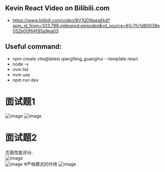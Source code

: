 ## Kevin React Video on Bilibili.com
- https://www.bilibili.com/video/BV1QDNxeaEkd?spm_id_from=333.788.videopod.episodes&vd_source=61c7fc1d80038e052b00f64f85a9ea03
## Useful command:
- npm create vite@latest qiangfeng_guanghui --template react
- node -v
- nvm list
- nvm use
- npm run dev
# 面试题1
![image](https://github.com/user-attachments/assets/ec36f501-6aa2-46e4-a843-30c78e1c24b2)
![image](https://github.com/user-attachments/assets/7ef146b7-36e2-4049-8096-f64c20e0e361)
# 面试题2
页面性能评分:<br/>
![image](https://github.com/user-attachments/assets/3ae4cc65-1d06-43f5-a09c-ac36dfe2beca)<br/>
![image](https://github.com/user-attachments/assets/e23a5064-a617-4c9c-8bfa-ddce5715eafc)
#严格模式的作用
![image](https://github.com/user-attachments/assets/75b94103-0ffc-49da-84ec-24f962014c72)
